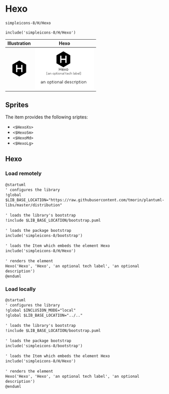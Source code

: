 # Hexo


```text
simpleicons-8/H/Hexo
```

```text
include('simpleicons-8/H/Hexo')
```



| Illustration | Hexo |
| :---: | :---: |
| ![illustration for Illustration](../../simpleicons-8/H/Hexo.png) | ![illustration for Hexo](../../simpleicons-8/H/Hexo.Local.png) |



## Sprites
The item provides the following sriptes:

- `<$HexoXs>`
- `<$HexoSm>`
- `<$HexoMd>`
- `<$HexoLg>`





## Hexo

### Load remotely
```plantuml
@startuml
' configures the library
!global $LIB_BASE_LOCATION="https://raw.githubusercontent.com/tmorin/plantuml-libs/master/distribution"

' loads the library's bootstrap
!include $LIB_BASE_LOCATION/bootstrap.puml

' loads the package bootstrap
include('simpleicons-8/bootstrap')

' loads the Item which embeds the element Hexo
include('simpleicons-8/H/Hexo')

' renders the element
Hexo('Hexo', 'Hexo', 'an optional tech label', 'an optional description')
@enduml
```

### Load locally
```plantuml
@startuml
' configures the library
!global $INCLUSION_MODE="local"
!global $LIB_BASE_LOCATION="../.."

' loads the library's bootstrap
!include $LIB_BASE_LOCATION/bootstrap.puml

' loads the package bootstrap
include('simpleicons-8/bootstrap')

' loads the Item which embeds the element Hexo
include('simpleicons-8/H/Hexo')

' renders the element
Hexo('Hexo', 'Hexo', 'an optional tech label', 'an optional description')
@enduml
```


